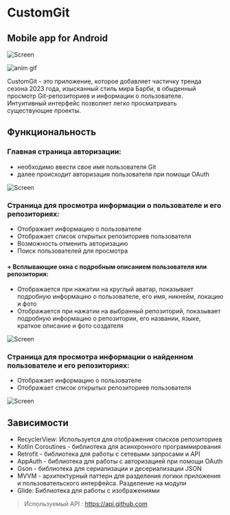 # CustomGit
## Mobile app for Android
 ![Screen](https://www.dropbox.com/scl/fi/pv9pe4jvbs0gcjjis80v2/GitApplication.png?rlkey=n0slxzi5lpub80ictplvrd5ha&raw=1)

![anim gif](https://github.com/Ruzanna0207/CustomGit/assets/135521897/160902c5-fab2-4b14-aaf7-6b1fc45ee514)


CustomGit - это приложение, которое добавляет частичку тренда сезона 2023 года, изысканный стиль мира Барби, в обыденный просмотр Git-репозиториев и 
информации о пользователе. Интуитивный интерфейс позволяет легко просматривать существующие проекты.

## Функциональность

### Главная страница авторизации: 
+ необходимо ввести свое имя пользователя Git
+ далее происходит авторизация пользователя при помощи OAuth
  
 ![Screen](https://www.dropbox.com/scl/fi/tu14nzavcvokcg1ie321d/gitAuth.png?rlkey=x8ph620ti8hfo9zqdkewllcem&raw=1)

  
### Страница для просмотра информации о пользователе и его репозиториях: 
* Отображает информацию о пользователе
* Отображает список открытых репозиториев пользователя
* Возможность отменить авторизацию
* Поиск пользователей для просмотра
#### + Всплывающие окна с подробным описанием пользователя или репозитория: 

+ Отображается при нажатии на круглый аватар, показывает подробную информацию о пользователе, его имя, никнейм, локацию и фото
+ Отображается при нажатии на выбранный репозиторий, показывает подробную информацию о репозитории, его названии, языке, краткое описание и фото создателя

  
![Screen](https://www.dropbox.com/scl/fi/qualm9655viqztusuqk82/gitRepos.png?rlkey=j4o3mh068tg7iun0a7k4qv904&raw=1)
  

### Страница для просмотра информации о найденном пользователе и его репозиториях: 
* Отображает информацию о пользователе
* Отображает список открытых репозиториев пользователя
  
![Screen](https://www.dropbox.com/scl/fi/46jgiq602ry5188nlxdjp/gitExampleShare.png?rlkey=zn12imrqnftjo43e9iyagmv7o&raw=1)

## Зависимости
+ RecyclerView: Используется для отображения списков репозиториев
+ Kotlin Coroutines - библиотека для асинхронного программирования
+ Retrofit - библиотека для работы с сетевыми запросами и API
+ AppAuth - библиотека для работы с авторизацией при помощи OAuth
+ Gson - библиотека для сериализации и десериализации JSON
+ MVVM - архитектурный паттерн для разделения логики приложения и пользовательского интерфейса. Разделение на модули
+ Glide: Библиотека для работы с изображениями

> Используемый API : https://api.github.com
